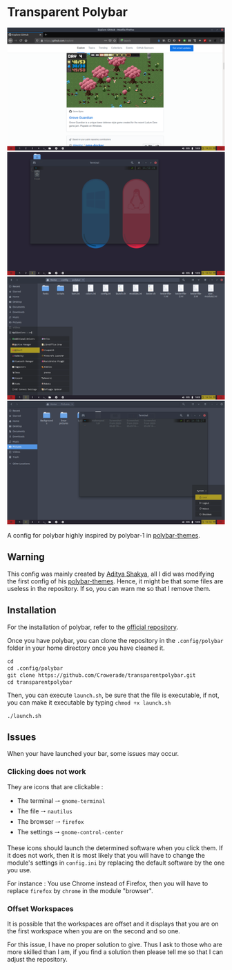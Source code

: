 # Transparent Polybar
![Screenshot 1](https://github.com/Crowerade/transparentpolybar/blob/master/Screenshots/Screenshot%20from%202020-05-29%2014-51-36.png)
![screenshot 2](https://github.com/Crowerade/transparentpolybar/blob/master/Screenshots/Screenshot%20from%202020-05-29%2014-52-33.png)
![screenshot 3](https://github.com/Crowerade/transparentpolybar/blob/master/Screenshots/Screenshot%20from%202020-05-29%2014-55-31.png)
![screenshot 4](https://github.com/Crowerade/transparentpolybar/blob/master/Screenshots/Screenshot%20from%202020-05-29%2014-57-42.png)

A config for polybar highly inspired by polybar-1 in [polybar-themes](https://github.com/adi1090x/polybar-themes).

## Warning
This config was mainly created by [Aditya Shakya](https://github.com/adi1090x), all I did was modifying the first config of his [polybar-themes](https://github.com/adi1090x/polybar-themes). 
Hence, it might be that some files are useless in the repository. If so, you can warn me so that I remove them.

## Installation
For the installation of polybar, refer to the [official repository](https://github.com/polybar/polybar).

Once you have polybar, you can clone the repository in the `.config/polybar` folder in your home directory once you have cleaned it.

```
cd 
cd .config/polybar
git clone https://github.com/Crowerade/transparentpolybar.git
cd transparentpolybar
```
Then, you can execute `launch.sh`, be sure that the file is executable, if not, you can make it executable by typing `chmod +x launch.sh`
```
./launch.sh
```

## Issues
When your have launched your bar, some issues may occur.

### Clicking does not work
They are icons that are clickable : 
- The terminal 🠒 `gnome-terminal`
- The file 🠒 `nautilus`
- The browser 🠒 `firefox`
- The settings 🠒 `gnome-control-center`

These icons should launch the determined software when you click them. If it does not work, then it is most likely that you will have to change the module's settings in `config.ini` by replacing the default software by the one you use.

For instance : You use Chrome instead of Firefox, then you will have to replace `firefox` by `chrome` in the module "browser".

### Offset Workspaces
It is possible that the workspaces are offset and it displays that you are on the first workspace when you are on the second and so one.

For this issue, I have no proper solution to give. Thus I ask to those who are more skilled than I am, if you find a solution then please tell me so that I can adjust the repository.
